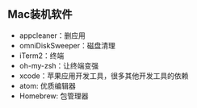 ## Mac装机软件
- appcleaner：删应用
- omniDiskSweeper：磁盘清理
- iTerm2：终端
- oh-my-zsh：让终端变强
- xcode：苹果应用开发工具，很多其他开发工具的依赖
- atom: 优质编辑器
- Homebrew: 包管理器
